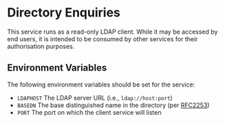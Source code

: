 # Directory Enquiries

This service runs as a read-only LDAP client. While it may be accessed
by end users, it is intended to be consumed by other services for their
authorisation purposes.

## Environment Variables

The following environment variables should be set for the service:

* `LDAPHOST` The LDAP server URL (i.e., `ldap://host:port`)
* `BASEDN` The base distinguished name in the directory (per
  [RFC2253](https://www.ietf.org/rfc/rfc2253.txt))
* `PORT` The port on which the client service will listen
